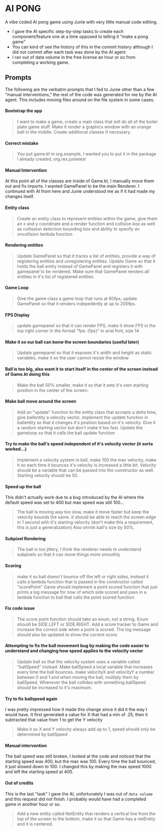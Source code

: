 # AI PONG

A vibe coded AI pong game using Junie with very little manual code editing.

* I gave the AI specific step-by-step tasks to create each component/feature one at a time opposed to telling it "make a pong game"
* You can kind of see the history of this in the commit history although I did not commit after each task was done by the AI agent
* I ran out of data volume in the free license an hour or so from completing a working game.
 
## Prompts

The following are the verbatim prompts that I fed to Junie other than a few "manual interventions," the rest of the code was generated for me by the AI agent.  This includes moving files around on the file system in some cases.

#### Bootstrap the app
> I want to make a game, create a main class that will do all of the boiler plate game stuff.  Make it render a graphics window with an orange ball in the middle.  Create additional classes if necessary.

#### Correct mistake
> You put game.kt in org.example, I wanted you to put it in the package I already created, org.rex.junietest

#### Manual Intervention
At this point all of the classes are inside of Game.kt, I manually move them out and fix imports.  I wanted GamePanel to be the main Renderer.  I continued with AI from here and Junie understood me as if it had made my changes itself.

#### Entity class
> Create an entity class to represent entities within the game, give them an x and y coordinate and a render function and collision box as well as collission detection bounding box and ability to specify an oncollision lambda function

#### Rendering entities
> Update GamePanel so that it tracks a list of entities, provide a way of registering entities and unregistering entities.  Update Game so that it holds the ball entity instead of GamePanel and registers it with gamepanel to be rendered.  Make sure that GamePanel renders all entities in it's list of registered entities.

#### Game Loop
> Give the game class a game loop that runs at 60fps, update GamePanel so that it renders indepedently at up to 200fps.

#### FPS Display
> update gamepanel so that it can render FPS, make it show FPS in the top right corner in the format "fps: {fps}" in arial font, size 14

#### Make it so our ball can konw the screen boundaries (useful later)
> Update gamepanel so that it exposes it's width and height as static variables, make it so the user cannot resize the window

#### Ball is too big, also want it to start itself in the center of the screen instead of Game.kt doing this
> Make the ball 50% smaller, make it so that it sets it's own starting position in the center of the screen.

#### Make ball move around the screen
> Add an "update" function to the entity class that accepts a delta time, give ballentity a velocity vector, implement the update function in ballentity  so that it changes it's position based on it's velocity.  Give it a random starting vector but don't make it too fast.  Update the gameloop so that it calls the ball update function

#### Try to make the ball's speed independent of it's velocity vector (it sorta worked...)
> Implement a velocity system in ball, make 100 the max velocity, make it so each time it bounces it's velocity is increased a little bit.  Velocity should be a variable that can be passed into the constructor as well.  Starting velocity should be 50.

#### Speed up the ball
This didn't actually work due to a bug introduced by the AI where the default speed was set to 400 but max speed was still 100...
> The ball is moving way too slow, make it move faster but keep the velocity bounds the same.  It should be able to reach the screen edge in 1 second with it's starting velocity (don't make this a requirement, this is just a generalization) Also shrink ball's size by 50%.

#### Subpixel Rendering
> The ball is too jittery, I think the renderer needs to understand subpixels so that it can move things more smoothly

#### Scoring 
> make it so ball doesn't bounce off the left or right sides, instead it calls a lambda function that is passed in the constructor called "scorePoint"  Game should implement a point scored function that just prints a log message for now of which side scored and pass in a lambda function to ball that calls the point scored function.

#### Fix code issue
> The score point function should take an enum, not a string.  Enum should be SIDE.LEFT or SIDE.RIGHT.  Add a score tracker to Game and increase the correct side when a point is scored.  The log message should also be updated to show the current score.

#### Attempting to fix the ball movement bug by making the code easier to understand and changing how speed applies to the velocity vector 
> Update ball so that the velocity system uses a variable called "ballSpeed" instead.  Make ballSpeed a local variable that increases every time the ball bounces.  make velocityX and velocityY a number between 0 and 1 and when moving the ball, multiply them by ballSpeed.  Whenever the ball collides with something ballSpeed should be increased to it's maximum.

#### Try to fix ballspeed again
I was pretty impressed how it made this change since it did it the way I would have.  It first generated a value for X that had a min of .25, then it subtracted that value from 1 to get the Y velocity
> Make it so X and Y velocity always add up to 1, speed should only be determined by ballSpeed

#### Manual intervention
The ball speed was still broken, I looked at the code and noticed that the starting speed was 400, but the max was 100.  Every time the ball bounced, it just slowed down to 100.  I changed this by making the max speed 1000 and left the starting speed at 400.

#### Out of credits
This is the last "task" I gave the AI, unfortunately I was out of `data volume` and this request did not finish.  I probably would have had a completed game in another hour or so.
> Add a new entity called NetEntity that renders a vertical line from the top of the screen to the bottom, make it so that Game has a netEntity and it is centered.